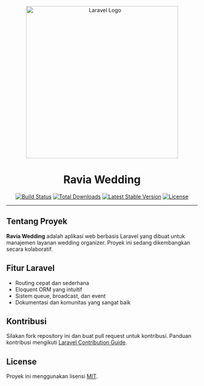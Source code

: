 <p align="center"><a href="https://laravel.com" target="_blank"><img src="https://raw.githubusercontent.com/laravel/art/master/logo-lockup/5%20SVG/2%20CMYK/1%20Full%20Color/laravel-logolockup-cmyk-red.svg" width="400" alt="Laravel Logo"></a></p>

<h1 align="center">Ravia Wedding</h1>

<p align="center">
<a href="https://github.com/laravel/framework/actions"><img src="https://github.com/laravel/framework/workflows/tests/badge.svg" alt="Build Status"></a>
<a href="https://packagist.org/packages/laravel/framework"><img src="https://img.shields.io/packagist/dt/laravel/framework" alt="Total Downloads"></a>
<a href="https://packagist.org/packages/laravel/framework"><img src="https://img.shields.io/packagist/v/laravel/framework" alt="Latest Stable Version"></a>
<a href="https://packagist.org/packages/laravel/framework"><img src="https://img.shields.io/packagist/l/laravel/framework" alt="License"></a>
</p>

---

## Tentang Proyek

**Ravia Wedding** adalah aplikasi web berbasis Laravel yang dibuat untuk manajemen layanan wedding organizer. Proyek ini sedang dikembangkan secara kolaboratif.

## Fitur Laravel

- Routing cepat dan sederhana
- Eloquent ORM yang intuitif
- Sistem queue, broadcast, dan event
- Dokumentasi dan komunitas yang sangat baik

## Kontribusi

Silakan fork repository ini dan buat pull request untuk kontribusi. Panduan kontribusi mengikuti [Laravel Contribution Guide](https://laravel.com/docs/contributions).

## License

Proyek ini menggunakan lisensi [MIT](https://opensource.org/licenses/MIT).

